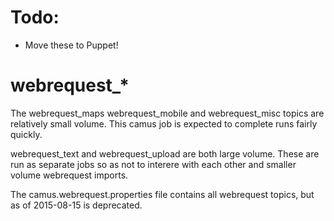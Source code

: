 # Todo:
* Move these to Puppet!

# webrequest_*
The webrequest_maps webrequest_mobile and webrequest_misc topics are relatively
small volume.  This camus job is expected to complete runs fairly quickly.

webrequest_text and webrequest_upload are both large volume.  These are
run as separate jobs so as not to interere with each other and smaller volume
webrequest imports.


The camus.webrequest.properties file contains all webrequest topics, but as
of 2015-08-15 is deprecated.